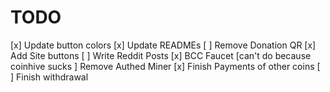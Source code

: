 # TODO
[x] Update button colors
[x] Update READMEs
[ ] Remove Donation QR
[x] Add Site buttons
[ ] Write Reddit Posts
[x] BCC Faucet
[can't do because coinhive sucks ] Remove Authed Miner
[x] Finish Payments of other coins
[ ] Finish withdrawal
